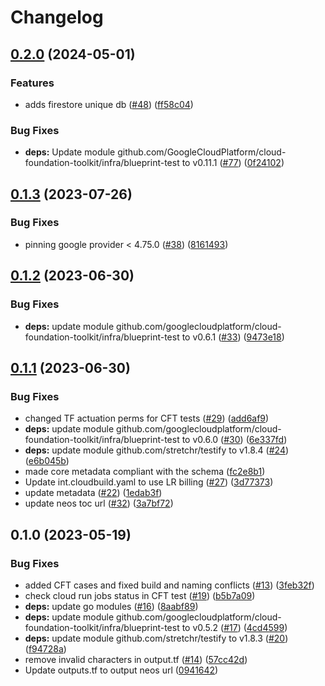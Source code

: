 # Changelog

## [0.2.0](https://github.com/GoogleCloudPlatform/terraform-large-data-sharing-golang-webapp/compare/v0.1.3...v0.2.0) (2024-05-01)


### Features

* adds firestore unique db ([#48](https://github.com/GoogleCloudPlatform/terraform-large-data-sharing-golang-webapp/issues/48)) ([ff58c04](https://github.com/GoogleCloudPlatform/terraform-large-data-sharing-golang-webapp/commit/ff58c04f3993737dd29513528aa4dab6327cb38a))


### Bug Fixes

* **deps:** Update module github.com/GoogleCloudPlatform/cloud-foundation-toolkit/infra/blueprint-test to v0.11.1 ([#77](https://github.com/GoogleCloudPlatform/terraform-large-data-sharing-golang-webapp/issues/77)) ([0f24102](https://github.com/GoogleCloudPlatform/terraform-large-data-sharing-golang-webapp/commit/0f24102dd89a1f745058a8435749521b6b4d6287))

## [0.1.3](https://github.com/GoogleCloudPlatform/terraform-large-data-sharing-golang-webapp/compare/v0.1.2...v0.1.3) (2023-07-26)


### Bug Fixes

* pinning google provider &lt; 4.75.0 ([#38](https://github.com/GoogleCloudPlatform/terraform-large-data-sharing-golang-webapp/issues/38)) ([8161493](https://github.com/GoogleCloudPlatform/terraform-large-data-sharing-golang-webapp/commit/8161493a9b265defaeac19bd4d0e51b8a40f3ecb))

## [0.1.2](https://github.com/GoogleCloudPlatform/terraform-large-data-sharing-golang-webapp/compare/v0.1.1...v0.1.2) (2023-06-30)


### Bug Fixes

* **deps:** update module github.com/googlecloudplatform/cloud-foundation-toolkit/infra/blueprint-test to v0.6.1 ([#33](https://github.com/GoogleCloudPlatform/terraform-large-data-sharing-golang-webapp/issues/33)) ([9473e18](https://github.com/GoogleCloudPlatform/terraform-large-data-sharing-golang-webapp/commit/9473e188e2e5833e6446b6531d72d63473d6457c))

## [0.1.1](https://github.com/GoogleCloudPlatform/terraform-large-data-sharing-golang-webapp/compare/v0.1.0...v0.1.1) (2023-06-30)


### Bug Fixes

* changed TF actuation perms for CFT tests ([#29](https://github.com/GoogleCloudPlatform/terraform-large-data-sharing-golang-webapp/issues/29)) ([add6af9](https://github.com/GoogleCloudPlatform/terraform-large-data-sharing-golang-webapp/commit/add6af97f3d4f4bf1169661b0fc5f29b148b60a4))
* **deps:** update module github.com/googlecloudplatform/cloud-foundation-toolkit/infra/blueprint-test to v0.6.0 ([#30](https://github.com/GoogleCloudPlatform/terraform-large-data-sharing-golang-webapp/issues/30)) ([6e337fd](https://github.com/GoogleCloudPlatform/terraform-large-data-sharing-golang-webapp/commit/6e337fdf9e830950f9a81ea6784c9998f3629485))
* **deps:** update module github.com/stretchr/testify to v1.8.4 ([#24](https://github.com/GoogleCloudPlatform/terraform-large-data-sharing-golang-webapp/issues/24)) ([e6b045b](https://github.com/GoogleCloudPlatform/terraform-large-data-sharing-golang-webapp/commit/e6b045bb111641851d8679c76464d48427062d3f))
* made core metadata compliant with the schema ([fc2e8b1](https://github.com/GoogleCloudPlatform/terraform-large-data-sharing-golang-webapp/commit/fc2e8b1d3ffc8e11f3c3d527a8241744b8ba3136))
* Update int.cloudbuild.yaml to use LR billing ([#27](https://github.com/GoogleCloudPlatform/terraform-large-data-sharing-golang-webapp/issues/27)) ([3d77373](https://github.com/GoogleCloudPlatform/terraform-large-data-sharing-golang-webapp/commit/3d7737342a4f430475ca1556af0cc644737cfd5d))
* update metadata ([#22](https://github.com/GoogleCloudPlatform/terraform-large-data-sharing-golang-webapp/issues/22)) ([1edab3f](https://github.com/GoogleCloudPlatform/terraform-large-data-sharing-golang-webapp/commit/1edab3fdf7928476bc069e6440572da855e602f6))
* update neos toc url ([#32](https://github.com/GoogleCloudPlatform/terraform-large-data-sharing-golang-webapp/issues/32)) ([3a7bf72](https://github.com/GoogleCloudPlatform/terraform-large-data-sharing-golang-webapp/commit/3a7bf7211999a3c6c71dd66bbfbbc11a9059f887))

## 0.1.0 (2023-05-19)


### Bug Fixes

* added CFT cases and fixed build and naming conflicts ([#13](https://github.com/GoogleCloudPlatform/terraform-large-data-sharing-golang-webapp/issues/13)) ([3feb32f](https://github.com/GoogleCloudPlatform/terraform-large-data-sharing-golang-webapp/commit/3feb32f8342419b4adfc3bbc923d35d8168b3edd))
* check cloud run jobs status in CFT test ([#19](https://github.com/GoogleCloudPlatform/terraform-large-data-sharing-golang-webapp/issues/19)) ([b5b7a09](https://github.com/GoogleCloudPlatform/terraform-large-data-sharing-golang-webapp/commit/b5b7a097ee07e28e4a7950b3c055af125eb3f1ee))
* **deps:** update go modules ([#16](https://github.com/GoogleCloudPlatform/terraform-large-data-sharing-golang-webapp/issues/16)) ([8aabf89](https://github.com/GoogleCloudPlatform/terraform-large-data-sharing-golang-webapp/commit/8aabf8921fabc20a72f9307d12211e8337ff4bee))
* **deps:** update module github.com/googlecloudplatform/cloud-foundation-toolkit/infra/blueprint-test to v0.5.2 ([#17](https://github.com/GoogleCloudPlatform/terraform-large-data-sharing-golang-webapp/issues/17)) ([4cd4599](https://github.com/GoogleCloudPlatform/terraform-large-data-sharing-golang-webapp/commit/4cd4599a6c02526cf8341d49e688f42301de5e89))
* **deps:** update module github.com/stretchr/testify to v1.8.3 ([#20](https://github.com/GoogleCloudPlatform/terraform-large-data-sharing-golang-webapp/issues/20)) ([f94728a](https://github.com/GoogleCloudPlatform/terraform-large-data-sharing-golang-webapp/commit/f94728a54af0bee6fce2d3fc8d60a34ccc9def5f))
* remove invalid characters in output.tf ([#14](https://github.com/GoogleCloudPlatform/terraform-large-data-sharing-golang-webapp/issues/14)) ([57cc42d](https://github.com/GoogleCloudPlatform/terraform-large-data-sharing-golang-webapp/commit/57cc42d04ae45d0031578fd9cb65754585b75b5a))
* Update outputs.tf to output neos url ([0941642](https://github.com/GoogleCloudPlatform/terraform-large-data-sharing-golang-webapp/commit/09416421af570c9c0f531cdf4bce01b36afe0c91))
